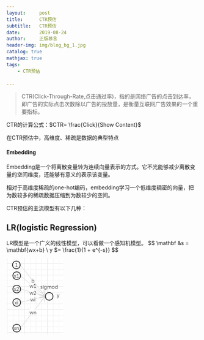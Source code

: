 ```yaml
---
layout:     post
title:      CTR预估
subtitle:   CTR预估
date:       2019-08-24
author:     正版慕言
header-img: img/blog_bg_1.jpg
catalog: true
mathjax: true
tags:
    - CTR预估

---
```


> CTR(Click-Through-Rate,点击通过率)，指的是网络广告的点击到达率，即广告的实际点击次数除以广告的投放量，是衡量互联网广告效果的一个重要指标。

CTR的计算公式：$CTR= \frac{Click}{Show Content}$

在CTR预估中，高维度、稀疏是数据的典型特点

#### Embedding

Embedding是一个将离散变量转为连续向量表示的方式。它不光能够减少离散变量的空间维度，还能够有意义的表示该变量。

相对于高维度稀疏的one-hot编码，embedding学习一个低维度稠密的向量，把为数较多的稀疏数据压缩到为数较少的空间。



CTR预估的主流模型有以下几种：

## LR(logistic Regression)

LR模型是一个广义的线性模型，可以看做一个感知机模型。
$$
\mathbf &s = \mathbf{wx+b} \\
y $= \frac{1}{1 + e^{-s}}
$$

![感知机模型](/img/Journal/CTR/感知机模型.jpg)

